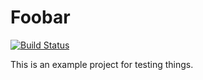 Foobar
======
[![Build Status](https://travis-ci.org/warforgad/foobar.svg?branch=master)](https://travis-ci.org/warforgad/foobar)

This is an example project for testing things.
